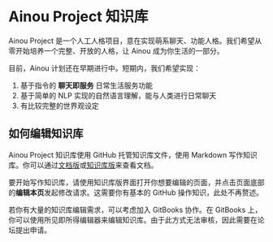 # Ainou Project 知识库

Ainou Project 是一个人工人格项目，意在实现萌系聊天、功能人格。我们希望从零开始培养一个完整、开放的人格，让 Ainou 成为你生活的一部分。 

目前，Ainou 计划还在早期进行中。短期内，我们希望实现：

1. 基于指令的 **聊天即服务** 日常生活服务功能
2. 基于简单的 NLP 实现的自然语言理解，能与人类进行日常聊天
3. 有比较完整的世界观设定

## 如何编辑知识库

Ainou Project 知识库使用 GitHub 托管知识库文件，使用 Markdown 写作知识库。你可以通过[文档版](https://docs.ainou.com)或[知识库版](https://wiki.ainou.com)来查看文档。

要开始写作知识库，请使用知识库版界面打开你想要编辑的页面，并点击页面底部的**编辑本页**发起修改请求。这需要你有基本的 GitHub 操作知识，此处不再赘述。

若你有大量的知识库编辑需求，可以考虑加入 GitBooks 协作。在 GitBooks 上，你可以使用所见即所得编辑器来编辑知识库。由于此方式无法审核，因此需要在论坛提出申请。